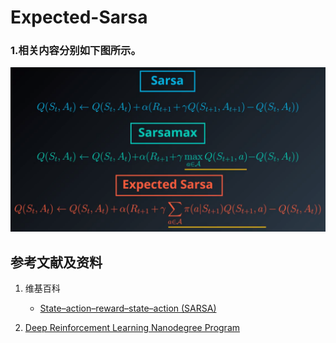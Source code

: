 # Expected-Sarsa

### 1.相关内容分别如下图所示。

![](/images/强化学习/基本的时序差分控制方法/Expected-Sarsa/1a1.png)

## 参考文献及资料

1. 维基百科
	- [State–action–reward–state–action (SARSA) ](https://en.wikipedia.org/wiki/State%E2%80%93action%E2%80%93reward%E2%80%93state%E2%80%93action) 

2. [Deep Reinforcement Learning Nanodegree Program](https://www.udacity.com/course/deep-reinforcement-learning-nanodegree--nd893)